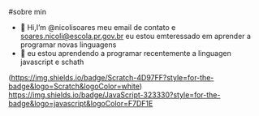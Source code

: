 #sobre min
- 👋 Hi,I’m @nicolisoares
meu email de contato e soares.nicoli@escola.pr.gov.br
     eu estou emteressado em aprender a programar novas linguagens 
- 🌱 eu estou aprendendo a programar recentemente a linguagen javascript e schath

(https://img.shields.io/badge/Scratch-4D97FF?style=for-the-badge&logo=Scratch&logoColor=white)
https://img.shields.io/badge/JavaScript-323330?style=for-the-badge&logo=javascript&logoColor=F7DF1E
